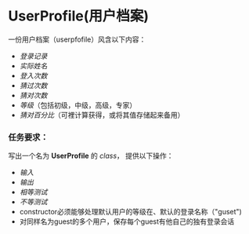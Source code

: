 # UserProfile(用户档案)

一份用户档案（userpfofile）风含以下内容：<br>
 * *登录记录*<br>
 * *实际姓名*<br>
 * *登入次数*<br>
 * *猜过次数*<br>
 * *猜对次数*<br>
 * *等级*（包括初级，中级，高级，专家）<br>
 * *猜对百分比*（可裡计算获得，或将其值存储起来备用）<br>

### 任务要求：
  写出一个名为 **UserProfile** 的 *class*， 提供以下操作：
 * *输入*<br>
 * *输出*<br>
 * *相等测试*<br>
 * *不等测试*<br>
 * constructor必须能够处理默认用户的等级在、默认的登录名称（"guset")<br>
  * 对同样名为guest的多个用户，保存每个guest有他自己的独有登录会话
